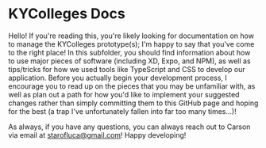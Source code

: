 # KYColleges Docs
Hello! If you're reading this, you're likely looking for documentation on how to manage the KYColleges prototype(s); I'm happy to say that you've come to the right place! In this subfolder, you should find information about how to use major pieces of software (including XD, Expo, and NPM), as well as tips/tricks for how we used tools like TypeScript and CSS to develop our application. Before you actually begin your development process, I encourage you to read up on the pieces that you may be unfamiliar with, as well as plan out a path for how you'd like to implement your suggested changes rather than simply committing them to this GitHub page and hoping for the best (a trap I've unfortunately fallen into far too many times...)! 

As always, if you have any questions, you can always reach out to Carson via email at starofluca@gmail.com! Happy developing!
